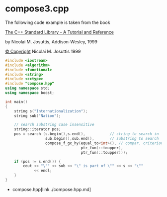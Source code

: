 # compose3.cpp
The following code example is taken from the book

[The C++ Standard Library - A Tutorial and Reference](http://www.josuttis.com/libbook/)

by Nicolai M. Josuttis, Addison-Wesley, 1999

[© Copyright](http://www.josuttis.com/libbook/copyright.html) Nicolai M. Josuttis 1999

```cpp example
#include <iostream>
#include <algorithm>
#include <functional>
#include <string>
#include <cctype>
#include "compose.hpp"
using namespace std;
using namespace boost;

int main()
{
    string s("Internationalization");
    string sub("Nation");

    // search substring case insensitive
    string::iterator pos;
    pos = search (s.begin(),s.end(),           // string to search in
                  sub.begin(),sub.end(),       // substring to search
                  compose_f_gx_hy(equal_to<int>(), // compar. criterion
                                  ptr_fun(::toupper),
                                  ptr_fun(::toupper)));

    if (pos != s.end()) {
        cout << "\"" << sub << "\" is part of \"" << s << "\""
             << endl;
    }
}
```
* compose.hpp[link ./compose.hpp.md]

